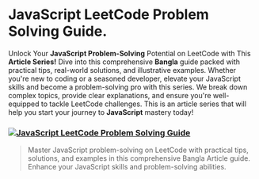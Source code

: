 <!-- @format -->

# JavaScript LeetCode Problem Solving Guide.

Unlock Your **JavaScript Problem-Solving** Potential on LeetCode with This **Article Series!** Dive into this comprehensive **Bangla** guide packed with practical tips, real-world solutions, and illustrative examples. Whether you're new to coding or a seasoned developer, elevate your JavaScript skills and become a problem-solving pro with this series. We break down complex topics, provide clear explanations, and ensure you're well-equipped to tackle LeetCode challenges. This is an article series that will help you start your journey to **JavaScript** mastery today!

### [![JavaScript LeetCode Problem Solving Guide](https://cdn.hashnode.com/res/hashnode/image/upload/v1694397027000/aad51a95-400f-4ca0-9b19-3c51a92bd076.jpeg?w=1600&h=840&fit=crop&crop=entropy&auto=compress,format&format=webp)](https://tanvirmehedi.hashnode.dev/series/problem-solving)

> Master JavaScript problem-solving on LeetCode with practical tips, solutions, and examples in this comprehensive Bangla Article guide. Enhance your JavaScript skills and problem-solving abilities.
